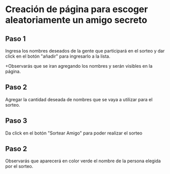 <h1>Creación de página para escoger aleatoriamente un amigo secreto</h1>

<h2>Paso 1</h2>
Ingresa los nombres deseados de la gente que participará en el sorteo y dar click en el botón "añadir" para ingresarlo a la lista.

+Observarás que se iran agregando los nombres y serán visibles en la página.

<h2>Paso 2</h2>

Agregar la cantidad deseada de nombres que se vaya a utilizar para el sorteo. 

<h2>Paso 3</h2>

Da click en el botón "Sortear Amigo" para poder realizar el sorteo

<h2>Paso 2</h2>

Observarás que aparecerá en color verde el nombre de la persona elegida por el sorteo.

